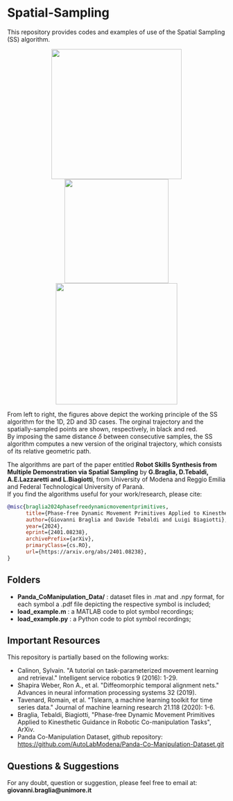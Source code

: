 # Spatial-Sampling

This repository provides codes and examples of use of the Spatial Sampling (SS) algorithm.

<p align="center">
  <img src="https://github.com/user-attachments/assets/b4627ec6-be7a-4cf0-8958-7bca90fa15e5" width="300" />
  <img src="https://github.com/user-attachments/assets/c45a2497-a88c-4534-83d6-dc0d70b2ee2e" width="240" />
  <img src="https://github.com/user-attachments/assets/0f1cf840-826b-42cf-8296-0f41d75b8369" width="280" />
</p>

From left to right, the figures above depict the working principle of the SS algorithm for the 1D, 2D and 3D cases. The orginal trajectory and the spatially-sampled points are shown, respectively, in black and red. <br>
By imposing the same distance $\delta$ between consecutive samples, the SS algorithm computes a new version of the original trajectory, which consists of its relative geometric path. <br>

The algorithms are part of the paper entitled **Robot Skills Synthesis from Multiple Demonstration via Spatial Sampling** by __G.Braglia, D.Tebaldi, A.E.Lazzaretti and L.Biagiotti__, from University of Modena and Reggio Emilia and Federal Technological University of Paranà. <br>
If you find the algorithms useful for your work/research, please cite:
```bibtex
@misc{braglia2024phasefreedynamicmovementprimitives,
      title={Phase-free Dynamic Movement Primitives Applied to Kinesthetic Guidance in Robotic Co-manipulation Tasks}, 
      author={Giovanni Braglia and Davide Tebaldi and Luigi Biagiotti},
      year={2024},
      eprint={2401.08238},
      archivePrefix={arXiv},
      primaryClass={cs.RO},
      url={https://arxiv.org/abs/2401.08238}, 
}
```

## Folders

- **Panda_CoManipulation_Data/** : dataset files in .mat and .npy format, for each symbol a .pdf file depicting the respective symbol is included;
- **load_example.m** : a MATLAB code to plot symbol recordings;
- **load_example.py** : a Python code to plot symbol recordings;

## Important Resources

This repository is partially based on the following works:

- Calinon, Sylvain. "A tutorial on task-parameterized movement learning and retrieval." Intelligent service robotics 9 (2016): 1-29.
- Shapira Weber, Ron A., et al. "Diffeomorphic temporal alignment nets." Advances in neural information processing systems 32 (2019).
- Tavenard, Romain, et al. "Tslearn, a machine learning toolkit for time series data." Journal of machine learning research 21.118 (2020): 1-6.
- Braglia, Tebaldi, Biagiotti, "Phase-free Dynamic Movement Primitives Applied to Kinesthetic Guidance in Robotic Co-manipulation Tasks", ArXiv.
- Panda Co-Manipulation Dataset, github repository: https://github.com/AutoLabModena/Panda-Co-Manipulation-Dataset.git

## Questions & Suggestions
For any doubt, question or suggestion, please feel free to email at:
__giovanni.braglia@unimore.it__
